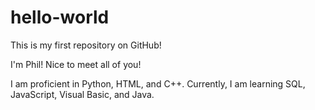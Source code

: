 # hello-world
This is my first repository on GitHub!

I'm Phil! Nice to meet all of you!

I am proficient in Python, HTML, and C++. Currently, I am learning SQL, JavaScript, Visual Basic, and Java.
